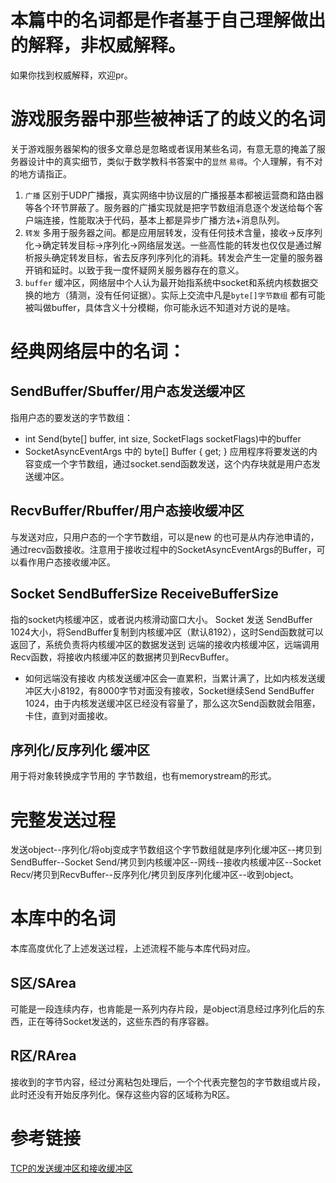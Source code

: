 # 本篇中的名词都是作者基于自己理解做出的解释，非权威解释。
如果你找到权威解释，欢迎pr。

# 游戏服务器中那些被神话了的歧义的名词
关于游戏服务器架构的很多文章总是忽略或者误用某些名词，有意无意的掩盖了服务器设计中的真实细节，类似于数学教科书答案中的`显然` `易得`。个人理解，有不对的地方请指正。
1. `广播` 区别于UDP广播报，真实网络中协议层的广播报基本都被运营商和路由器等各个环节屏蔽了。服务器的广播实现就是把字节数组消息逐个发送给每个客户端连接，性能取决于代码，基本上都是异步广播方法+消息队列。
2. `转发` 多用于服务器之间。都是应用层转发，没有任何技术含量，接收->反序列化->确定转发目标->序列化->网络层发送。一些高性能的转发也仅仅是通过解析报头确定转发目标，省去反序列序列化的消耗。转发会产生一定量的服务器开销和延时。以致于我一度怀疑网关服务器存在的意义。
3. `buffer` 缓冲区，网络层中个人认为最开始指系统中socket和系统内核数据交换的地方（猜测，没有任何证据）。实际上交流中凡是`byte[]字节数组` 都有可能被叫做buffer，具体含义十分模糊，你可能永远不知道对方说的是啥。

# 经典网络层中的名词：
## SendBuffer/Sbuffer/用户态发送缓冲区
指用户态的要发送的字节数组：
- int Send(byte[] buffer, int size, SocketFlags socketFlags)中的buffer
- SocketAsyncEventArgs 中的 byte[] Buffer { get; }
应用程序将要发送的内容变成一个字节数组，通过socket.send函数发送，这个内存块就是用户态发送缓冲区。

## RecvBuffer/Rbuffer/用户态接收缓冲区
与发送对应，只用户态的一个字节数组，可以是new 的也可是从内存池申请的，通过recv函数接收。注意用于接收过程中的SocketAsyncEventArgs的Buffer，可以看作用户态接收缓冲区。

## Socket SendBufferSize ReceiveBufferSize
指的socket内核缓冲区，或者说内核滑动窗口大小。
Socket 发送 SendBuffer 1024大小，将SendBuffer复制到内核缓冲区（默认8192），这时Send函数就可以返回了，系统负责将内核缓冲区的数据发送到 远端的接收内核缓冲区，远端调用Recv函数，将接收内核缓冲区的数据拷贝到RecvBuffer。
- 如何远端没有接收 内核发送缓冲区会一直累积，当累计满了，比如内核发送缓冲区大小8192，有8000字节对面没有接收，Socket继续Send SendBuffer 1024，由于内核发送缓冲区已经没有容量了，那么这次Send函数就会阻塞，卡住，直到对面接收。

## 序列化/反序列化 缓冲区
用于将对象转换成字节用的 字节数组，也有memorystream的形式。

# 完整发送过程
发送object--序列化/将obj变成字节数组这个字节数组就是序列化缓冲区--拷贝到SendBuffer--Socket Send/拷贝到内核缓冲区--网线--接收内核缓冲区--Socket Recv/拷贝到RecvBuffer--反序列化/拷贝到反序列化缓冲区--收到object。


# 本库中的名词
本库高度优化了上述发送过程，上述流程不能与本库代码对应。
## S区/SArea
可能是一段连续内存，也肯能是一系列内存片段，是object消息经过序列化后的东西，正在等待Socket发送的，这些东西的有序容器。
## R区/RArea
接收到的字节内容，经过分离粘包处理后，一个个代表完整包的字节数组或片段，此时还没有开始反序列化。保存这些内容的区域称为R区。

# 参考链接
[TCP的发送缓冲区和接收缓冲区](https://www.cnblogs.com/saryli/p/9821058.html)

